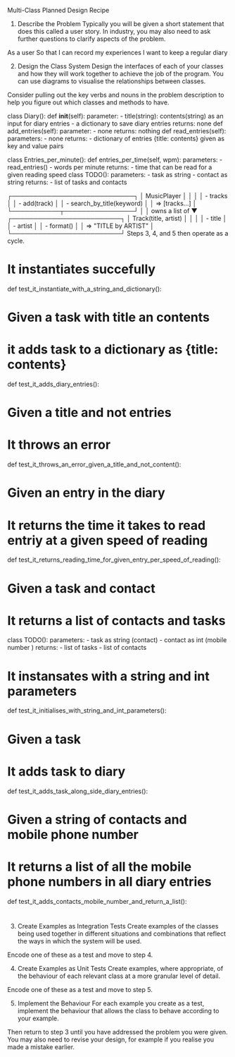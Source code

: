 Multi-Class Planned Design Recipe
1. Describe the Problem
Typically you will be given a short statement that does this called a user story. In industry, you may also need to ask further questions to clarify aspects of the problem.

As a user
So that I can record my experiences
I want to keep a regular diary

2. Design the Class System
Design the interfaces of each of your classes and how they will work together to achieve the job of the program. You can use diagrams to visualise the relationships between classes.

Consider pulling out the key verbs and nouns in the problem description to help you figure out which classes and methods to have.

class Diary():
   def __init__(self):
    parameter: 
        - title(string): contents(string) as an input for diary entries
        - a dictionary to save diary entries
    returns: none
    def add_entries(self):
    parameter:
        - none 
    returns:
        nothing
    def read_entries(self):
    parameters:
        - none
    returns:
        - dictionary of entries {title: contents} given as key and value pairs 

class Entries_per_minute():
    def entries_per_time(self, wpm):
    parameters:
        - read_entries()
        - words per minute
    returns:
        - time that can be read for a given reading speed
class TODO():
    parameters:
        - task as string
        - contact as string
    returns:
        - list of tasks and contacts 




          
        

┌────────────────────────────┐
│ MusicPlayer                │
│                            │
│ - tracks                   │
│ - add(track)               │
│ - search_by_title(keyword) │
│   => [tracks...]           │
└───────────┬────────────────┘
            │
            │ owns a list of
            ▼
┌─────────────────────────┐
│ Track(title, artist)    │
│                         │
│ - title                 │
│ - artist                │
│ - format()              │
│   => "TITLE by ARTIST"  │
└─────────────────────────┘
Steps 3, 4, and 5 then operate as a cycle.

# It instantiates succefully 

def test_it_instantiate_with_a_string_and_dictionary():

# Given a task with title an contents
# it adds task to a dictionary as {title: contents}

def test_it_adds_diary_entries():
  
# Given a title and not entries
# It throws an error

def test_it_throws_an_error_given_a_title_and_not_content():
  
# Given an entry in the diary 
# It returns the time it takes to read entriy at a given speed of reading 

def test_it_returns_reading_time_for_given_entry_per_speed_of_reading():
  
# Given a task and contact
# It returns a list of contacts and tasks


<!-- As a user
So that I can keep track of my tasks
I want to keep a todo list along with my diary

As a user
So that I can keep track of my contacts
I want to see a list of all of the mobile phone numbers in all my diary entries -->
class TODO():
    parameters:
        - task as string (contact)
        - contact as int (mobile number )
    returns:
        - list of tasks 
        - list of contacts 

# It instansates with a string and int parameters

def test_it_initialises_with_string_and_int_parameters():


# Given a task
# It adds task to diary

def test_it_adds_task_along_side_diary_entries():
  

# Given a string of contacts and mobile phone number 
# It returns a list of all the mobile phone numbers in all diary entries 

def test_it_adds_contacts_mobile_number_and_return_a_list():
  
# 

3. Create Examples as Integration Tests
Create examples of the classes being used together in different situations and combinations that reflect the ways in which the system will be used.

Encode one of these as a test and move to step 4.

4. Create Examples as Unit Tests
Create examples, where appropriate, of the behaviour of each relevant class at a more granular level of detail.

Encode one of these as a test and move to step 5.

5. Implement the Behaviour
For each example you create as a test, implement the behaviour that allows the class to behave according to your example.

Then return to step 3 until you have addressed the problem you were given. You may also need to revise your design, for example if you realise you made a mistake earlier.
